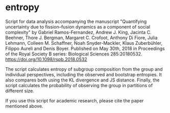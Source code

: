 # entropy

Script for data analysis accompanying the manuscript "Quantifying uncertainty due to fission–fusion dynamics as a component of social complexity"
by Gabriel Ramos-Fernandez, Andrew J. King, Jacinta C. Beehner, Thore J. Bergman, Margaret C. Crofoot, Anthony Di Fiore, Julia Lehmann, Colleen M. Schaffner, Noah Snyder-Mackler, Klaus Zuberbühler, Filippo Aureli and Denis Boyer. Published on May 30th, 2018 in Proceedings of the Royal Society B series: Biological Sciences 285:20180532.
https://doi.org/10.1098/rspb.2018.0532 

The script calculates entropy of subgroup composition from the group and
individual perspectives, including the observed and bootstrap entropies. It
also compares both using the KL divergence and JS distance. Finally, the
script calculates the probability of observing the group in partitions of
different size.

If you use this script for academic research, please cite the paper mentioned above.

